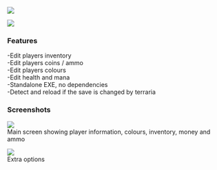 ![](https://i.imgur.com/5B977EX.png)

![](https://img.shields.io/github/downloads/Nymda/WinTerrEdit/total?style=flat-square)

### Features
-Edit players inventory    
-Edit players coins / ammo    
-Edit players colours     
-Edit health and mana    
-Standalone EXE, no dependencies    
-Detect and reload if the save is changed by terraria    

### Screenshots
![](https://i.imgur.com/h0m1NFu.png)    
Main screen showing player information, colours, inventory, money and ammo

![](https://i.imgur.com/vGMvdrR.png)    
Extra options
